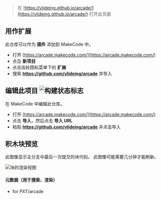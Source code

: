  


> 在 [https://vlideing.github.io/arcade/](https://vlideing.github.io/arcade/) 打开此页面

## 用作扩展

此仓库可以作为 **插件** 添加到 MakeCode 中。

* 打开 [https://arcade.makecode.com/](https://arcade.makecode.com/)
* 点击 **新项目**
* 点击齿轮图标菜单下的 **扩展**
* 搜索 **https://github.com/vlideing/arcade** 并导入

## 编辑此项目 ![构建状态标志](https://github.com/vlideing/arcade/workflows/MakeCode/badge.svg)

在 MakeCode 中编辑此仓库。

* 打开 [https://arcade.makecode.com/](https://arcade.makecode.com/)
* 点击 **导入**，然后点击 **导入 URL**
* 粘贴 **https://github.com/vlideing/arcade** 并点击导入

## 积木块预览

此图像显示主分支中最后一次提交的块代码。
此图像可能需要几分钟才能刷新。

![块的渲染视图](https://github.com/vlideing/arcade/raw/master/.github/makecode/blocks.png)

#### 元数据（用于搜索、渲染）

* for PXT/arcade
<script src="https://makecode.com/gh-pages-embed.js"></script><script>makeCodeRender("{{ site.makecode.home_url }}", "{{ site.github.owner_name }}/{{ site.github.repository_name }}");</script>
